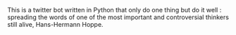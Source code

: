 This is a twitter bot written in Python that only do one thing but do it well : spreading the words of one of the most important and controversial thinkers still alive, Hans-Hermann Hoppe.
